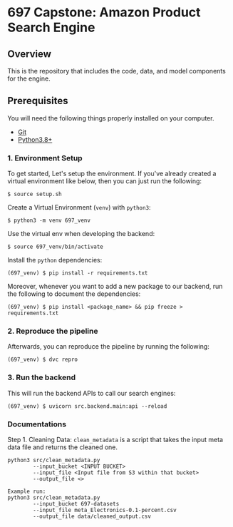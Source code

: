 # 697 Capstone: Amazon Product Search Engine 

## Overview

This is the repository that includes the code, data, and model components for the engine.

## Prerequisites

You will need the following things properly installed on your computer.

* [Git](https://git-scm.com/downloads)
* [Python3.8+](https://www.python.org/downloads/)

### 1. Environment Setup

To get started, Let's setup the environment.
If you've already created a virtual environment like below, then you can just run the following:
```
$ source setup.sh
```

Create a Virtual Environment (`venv`) with `python3`:
```
$ python3 -m venv 697_venv
```

Use the virtual env when developing the backend: 
```
$ source 697_venv/bin/activate
```

Install the `python` dependencies:
```
(697_venv) $ pip install -r requirements.txt
```

Moreover, whenever you want to add a new package to our backend, run the following to document the dependencies:
```
(697_venv) $ pip install <package_name> && pip freeze > requirements.txt
```

### 2. Reproduce the pipeline

Afterwards, you can reproduce the pipeline by running the following:

```
(697_venv) $ dvc repro
```

### 3. Run the backend

This will run the backend APIs to call our search engines:

```
(697_venv) $ uvicorn src.backend.main:api --reload
```

### Documentations

Step 1. Cleaning Data:
`clean_metadata` is a script that takes the input meta data file and returns the cleaned one.

```
python3 src/clean_metadata.py
        --input_bucket <INPUT BUCKET>
        --input_file <Input file from S3 within that bucket>
        --output_file <>
        
Example run:
python3 src/clean_metadata.py
        --input_bucket 697-datasets
        --input_file meta_Electronics-0.1-percent.csv
        --output_file data/cleaned_output.csv
```

